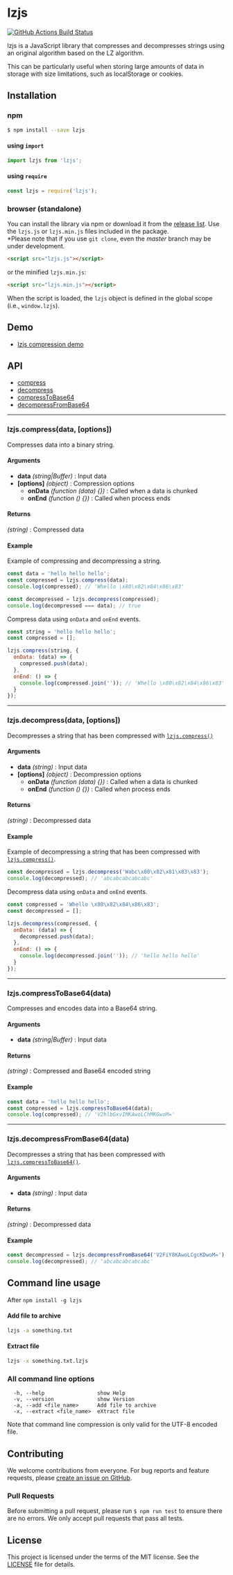 lzjs
========

[![GitHub Actions Build Status](https://github.com/polygonplanet/lzjs/actions/workflows/ci.yml/badge.svg)](https://github.com/polygonplanet/lzjs/actions)

lzjs is a JavaScript library that compresses and decompresses strings using an original algorithm based on the LZ algorithm.

This can be particularly useful when storing large amounts of data in storage with size limitations, such as localStorage or cookies.

## Installation

### npm

```bash
$ npm install --save lzjs
```

#### using `import`

```javascript
import lzjs from 'lzjs';
```

#### using `require`

```javascript
const lzjs = require('lzjs');
```

### browser (standalone)

You can install the library via npm or download it from the [release list](https://github.com/polygonplanet/lzjs/tags). Use the `lzjs.js` or `lzjs.min.js` files included in the package.  
\*Please note that if you use `git clone`, even the *master* branch may be under development.

```html
<script src="lzjs.js"></script>
```
or the minified `lzjs.min.js`:

```html
<script src="lzjs.min.js"></script>
```

When the script is loaded, the `lzjs` object is defined in the global scope (i.e., `window.lzjs`).

## Demo

* [lzjs compression demo](http://polygonplanet.github.io/lzjs/demo/)

## API

* [compress](#lzjscompressdata-options)
* [decompress](#lzjsdecompressdata-options)
* [compressToBase64](#lzjscompresstobase64data)
* [decompressFromBase64](#lzjsdecompressfrombase64data)

----

### lzjs.compress(data, [options])

Compresses data into a binary string.

#### Arguments

* **data** *(string|Buffer)* : Input data
* **[options]** *(object)* : Compression options
  * **onData** *(function (data) {})* : Called when a data is chunked
  * **onEnd** *(function () {})* : Called when process ends

#### Returns

*(string)* : Compressed data

#### Example

Example of compressing and decompressing a string.

```javascript
const data = 'hello hello hello';
const compressed = lzjs.compress(data);
console.log(compressed); // 'Whello \x80\x82\x84\x86\x83'

const decompressed = lzjs.decompress(compressed);
console.log(decompressed === data); // true
```

Compress data using `onData` and `onEnd` events.

```javascript
const string = 'hello hello hello';
const compressed = [];

lzjs.compress(string, {
  onData: (data) => {
    compressed.push(data);
  },
  onEnd: () => {
    console.log(compressed.join('')); // 'Whello \x80\x82\x84\x86\x83'
  }
});
```

----

### lzjs.decompress(data, [options])

Decompresses a string that has been compressed with [`lzjs.compress()`](#lzjscompressdata-options)

#### Arguments

* **data** *(string)* : Input data
* **[options]** *(object)* : Decompression options
  * **onData** *(function (data) {})* : Called when a data is chunked
  * **onEnd** *(function () {})* : Called when process ends

#### Returns

*(string)* : Decompressed data

#### Example

Example of decompressing a string that has been compressed with [`lzjs.compress()`](#lzjscompressdata-options).

```javascript
const decompressed = lzjs.decompress('Wabc\x80\x82\x81\x83\x83');
console.log(decompressed); // 'abcabcabcabcabc'
```

Decompress data using `onData` and `onEnd` events.

```javascript
const compressed = 'Whello \x80\x82\x84\x86\x83';
const decompressed = [];

lzjs.decompress(compressed, {
  onData: (data) => {
    decompressed.push(data);
  },
  onEnd: () => {
    console.log(decompressed.join('')); // 'hello hello hello'
  }
});
```

----

### lzjs.compressToBase64(data)

Compresses and encodes data into a Base64 string.

#### Arguments

* **data** *(string|Buffer)* : Input data

#### Returns

*(string)* : Compressed and Base64 encoded string

#### Example

```javascript
const data = 'hello hello hello';
const compressed = lzjs.compressToBase64(data);
console.log(compressed); // 'V2hlbGxvIMKAwoLChMKGwoM='
```

----

### lzjs.decompressFromBase64(data)

Decompresses a string that has been compressed with [`lzjs.compressToBase64()`](#lzjscompresstobase64data).

#### Arguments

* **data** *(string)* : Input data

#### Returns

*(string)* : Decompressed data

#### Example

```javascript
const decompressed = lzjs.decompressFromBase64('V2FiY8KAwoLCgcKDwoM=');
console.log(decompressed); // 'abcabcabcabcabc'
```

## Command line usage

After `npm install -g lzjs`

#### Add file to archive

```bash
lzjs -a something.txt
```

#### Extract file

```bash
lzjs -x something.txt.lzjs
```

### All command line options

```
  -h, --help                 show Help
  -v, --version              show Version
  -a, --add <file_name>      Add file to archive
  -x, --extract <file_name>  eXtract file
```

Note that command line compression is only valid for the UTF-8 encoded file.

## Contributing

We welcome contributions from everyone.
For bug reports and feature requests, please [create an issue on GitHub](https://github.com/polygonplanet/lzjs/issues).

### Pull Requests

Before submitting a pull request, please run `$ npm run test` to ensure there are no errors.
We only accept pull requests that pass all tests.

## License

This project is licensed under the terms of the MIT license.
See the [LICENSE](LICENSE) file for details.
